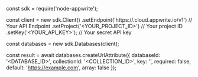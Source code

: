 const sdk = require('node-appwrite');

const client = new sdk.Client()
    .setEndpoint('https://<REGION>.cloud.appwrite.io/v1') // Your API Endpoint
    .setProject('<YOUR_PROJECT_ID>') // Your project ID
    .setKey('<YOUR_API_KEY>'); // Your secret API key

const databases = new sdk.Databases(client);

const result = await databases.createUrlAttribute({
    databaseId: '<DATABASE_ID>',
    collectionId: '<COLLECTION_ID>',
    key: '',
    required: false,
    default: 'https://example.com',
    array: false
});
